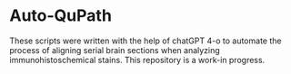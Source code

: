 # Auto-QuPath
These scripts were written with the help of chatGPT 4-o to automate the process of aligning serial brain sections when analyzing immunohistoschemical stains. 
This repository is a work-in progress.

